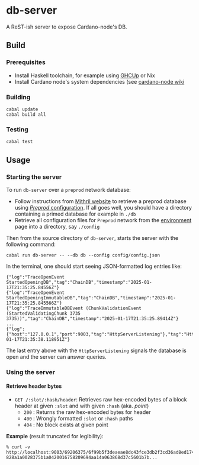 # db-server

A ReST-ish server to expose Cardano-node's DB.

## Build

### Prerequisites

* Install Haskell toolchain, for example using [GHCUp](https://www.haskell.org/ghcup/) or Nix
* Install Cardano node's system dependencies (see [cardano-node wiki](https://github.com/input-output-hk/cardano-node-wiki/wiki/install)

### Building

```
cabal update
cabal build all
```

### Testing

```
cabal test
```

## Usage

### Starting the server

To run `db-server` over a `preprod` network database:

* Follow instructions from [Mithril website](https://mithril.network/doc/manual/getting-started/bootstrap-cardano-node) to retrieve a preprod database using [_Preprod_ configuration](https://mithril.network/doc/manual/getting-started/network-configurations). If all goes well, you should have a directory containing a primed database for example in `./db`
* Retrieve all configuration files for `Preprod` network from the [environment](https://book.world.dev.cardano.org/env-preprod.html) page into a directory, say `./config`

Then from the source directory of `db-server`, starts the server with the following command:

```
cabal run db-server -- --db db --config config/config.json
```

In the terminal, one should start seeing JSON-formatted log entries like:

```
{"log":"TraceOpenEvent StartedOpeningDB","tag":"ChainDB","timestamp":"2025-01-17T21:35:25.84556Z"}
{"log":"TraceOpenEvent StartedOpeningImmutableDB","tag":"ChainDB","timestamp":"2025-01-17T21:35:25.845566Z"}
{"log":"TraceImmutableDBEvent (ChunkValidationEvent (StartedValidatingChunk 3735 3735))","tag":"ChainDB","timestamp":"2025-01-17T21:35:25.89414Z"}
...
{"log":{"host":"127.0.0.1","port":9003,"tag":"HttpServerListening"},"tag":"HttpServer","timestamp":"2025-01-17T21:35:38.118951Z"}
```

The last entry above with the `HttpServerListening` signals the database is open and the server can answer queries.

### Using the server

#### Retrieve header bytes

* `GET /:slot/:hash/header`: Retrieves raw hex-encoded bytes of a block header at given `:slot` and with given `:hash` (aka. _point_)
  * `200` : Returns the raw hex-encoded bytes for header
  * `400` : Wrongly formatted `:slot` or `:hash` paths
  * `404` : No block exists at given point

**Example** (result truncated for legibility):

```
% curl -v http://localhost:9003/69206375/6f99b5f3deaeae8dc43fce3db2f3cd36ad8ed174ca3400b5b1bed76fdf248912/header
828a1a0028375b1a0420016758209694aa14a063868d37c5601b7b...
```
